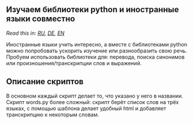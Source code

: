 ## Изучаем библиотеки python и иностранные языки совместно

*Read this in: [RU](README_ru.md), [DE](README_de.md), [EN](README.md)*

Иностранные языки учить интересно, а вместе с библиотеками python можно попробовать ускорить изучение или разнообразить свою речь.
Пробуем использовать библиотеки для: перевода, поиска синонимов или произношения/транскрипции слов и выражений.

## Описание скриптов

В основном каждый скрипт делает то, что указано у него в названии. Скрипт words.py более сложный: скрипт берёт список слов на трёх языках, с помощью шаблона делает удобный html и добавляет транскрипцию к некоторым словам.

